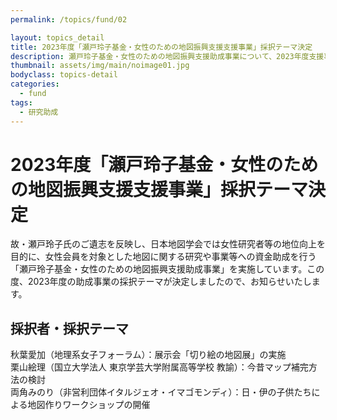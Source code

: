 ```yaml
---
permalink: /topics/fund/02

layout: topics_detail
title: 2023年度「瀬戸玲子基金・女性のための地図振興支援支援事業」採択テーマ決定
description: 瀬戸玲子基金・女性のための地図振興支援助成事業について、2023年度支援事業の採択テーマが決定しました。
thumbnail: assets/img/main/noimage01.jpg
bodyclass: topics-detail
categories:
  - fund
tags:
  - 研究助成
---
```


# 2023年度「瀬戸玲子基金・女性のための地図振興支援支援事業」採択テーマ決定

故・瀬戸玲子氏のご遺志を反映し、日本地図学会では女性研究者等の地位向上を目的に、女性会員を対象とした地図に関する研究や事業等への資金助成を行う「瀬戸玲子基金・女性のための地図振興支援助成事業」を実施しています。この度、2023年度の助成事業の採択テーマが決定しましたので、お知らせいたします。

## 採択者・採択テーマ
秋葉愛加（地理系女子フォーラム）：展示会「切り絵の地図展」の実施<br>
栗山絵理（国立大学法人 東京学芸大学附属高等学校 教諭）：今昔マップ補完方法の検討<br>
両角みのり（非営利団体イタルジェオ・イマゴモンディ）：日・伊の子供たちによる地図作りワークショップの開催<br>
